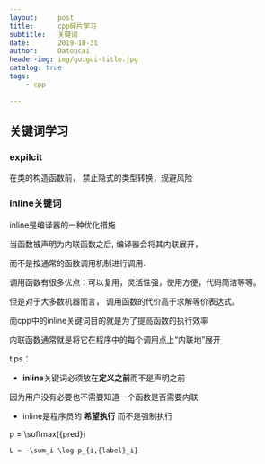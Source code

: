 ```yaml
---
layout:     post
title:      cpp碎片学习
subtitle:   关键词
date:       2019-10-31
author:     Datoucai
header-img: img/guigui-title.jpg
catalog: true
tags:
    - cpp

---
```


## 关键词学习

### expilcit
在类的构造函数前， 禁止隐式的类型转换，规避风险

### inline关键词

inline是编译器的一种优化措施

当函数被声明为内联函数之后, 编译器会将其内联展开，

而不是按通常的函数调用机制进行调用.

调用函数有很多优点：可以复用，灵活性强，使用方便，代码简洁等等。

但是对于大多数机器而言， 调用函数的代价高于求解等价表达式。

而cpp中的inline关键词目的就是为了提高函数的执行效率

内联函数通常就是将它在程序中的每个调用点上“内联地”展开

tips：

- **inline**关键词必须放在**定义之前**而不是声明之前

因为用户没有必要也不需要知道一个函数是否需要内联

- inline是程序员的 **希望执行** 而不是强制执行



p = \softmax({pred})

    L = -\sum_i \log p_{i,{label}_i}

